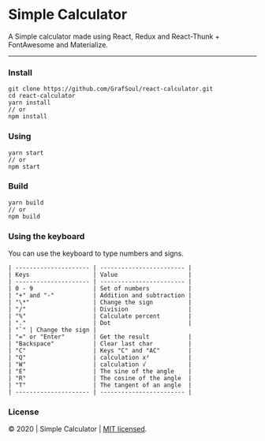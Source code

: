 # Simple Calculator

A Simple calculator made using React, Redux and React-Thunk + FontAwesome and Materialize.

---

### Install

```
git clone https://github.com/GrafSoul/react-calculator.git
cd react-calculator
yarn install
// or
npm install
```

### Using

```
yarn start
// or
npm start
```

### Build

```
yarn build
// or
npm build
```

### Using the keyboard

You can use the keyboard to type numbers and signs.

```
| --------------------- | ------------------------ |
| Keys                  | Value                    |
| --------------------- | ------------------------ |
| 0 - 9                 | Set of numbers           |
| "+" and "-"           | Addition and subtraction |
| "\*"                  | Change the sign          |
| "/"                   | Division                 |
| "%"                   | Calculate percent        |
| "."                   | Dot                      |
| "`" | Change the sign |
| "=" or "Enter"        | Get the result           |
| "Backspace"           | Clear last char          |
| "C"                   | Keys "C" and "AC"        |
| "Q"                   | calculation х²           |
| "W"                   | calculation √            |
| "E"                   | The sine of the angle    |
| "R"                   | The cosine of the angle  |
| "T"                   | The tangent of an angle  |
| --------------------- | ------------------------ |
```

### License

© 2020 | Simple Calculator | [MIT licensed].

[mit licensed]: https://github.com/GrafSoul/react-calculator/blob/master/LICENSE
